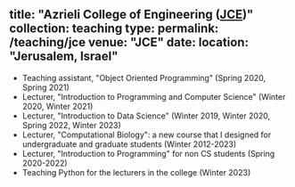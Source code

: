 title: "Azrieli College of Engineering ([JCE](https://www.jce.ac.il/en/))"
collection: teaching
type: 
permalink: /teaching/jce
venue: "JCE"
date: 
location: "Jerusalem, Israel"
---

  * Teaching assistant, "Object Oriented Programming" (Spring 2020, Spring 2021)
  * Lecturer, "Introduction to Programming and Computer Science" (Winter 2020, Winter 2021)
  * Lecturer, "Introduction to Data Science" (Winter 2019, Winter 2020, Spring 2022, Winter 2023)
  * Lecturer, "Computational Biology": a new course that I designed for undergraduate and graduate students (Winter 2012-2023)
  * Lecturer, "Introduction to Programming" for non CS students (Spring 2020-2022)
  * Teaching Python for the lecturers in the college (Winter 2023)
